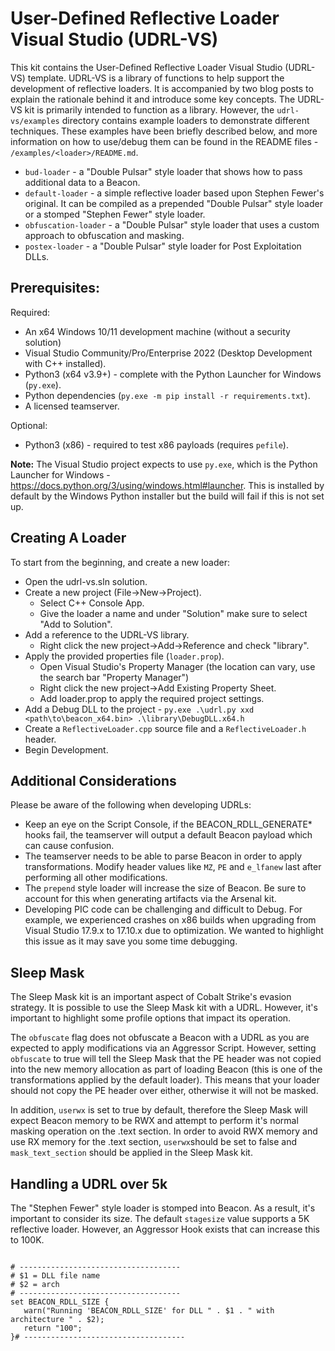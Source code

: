 # User-Defined Reflective Loader Visual Studio (UDRL-VS)

This kit contains the User-Defined Reflective Loader Visual Studio (UDRL-VS) 
template. UDRL-VS is a library of functions to help support the development of reflective loaders. It is accompanied by two blog posts to explain the rationale behind it and introduce some key concepts. 
The UDRL-VS kit is primarily intended to function as a library. However, the
`udrl-vs/examples` directory contains example loaders to demonstrate different
techniques. These examples have been briefly described below, and more information on how to use/debug them can be found in the README files - `/examples/<loader>/README.md`.

* `bud-loader` - a "Double Pulsar" style loader that shows how to pass additional data to a Beacon.
* `default-loader` - a simple reflective loader based upon Stephen Fewer's original. It can be compiled as a prepended "Double Pulsar" style loader or a stomped "Stephen Fewer" style loader.
* `obfuscation-loader` - a "Double Pulsar" style loader that uses a custom approach to obfuscation and masking.
* `postex-loader` - a "Double Pulsar" style loader for Post Exploitation DLLs.

## Prerequisites:

Required:

* An x64 Windows 10/11 development machine (without a security solution)
* Visual Studio Community/Pro/Enterprise 2022 (Desktop Development with C++ installed).
* Python3 (x64 v3.9+) - complete with the Python Launcher for Windows (`py.exe`).
* Python dependencies (`py.exe -m pip install -r requirements.txt`).
* A licensed teamserver.

Optional:

* Python3 (x86) - required to test x86 payloads (requires `pefile`).

**Note:** The Visual Studio project expects to use `py.exe`, which is the Python Launcher for Windows - https://docs.python.org/3/using/windows.html#launcher. This is installed by default by the Windows Python installer but the build will fail if this is not set up.

## Creating A Loader

To start from the beginning, and create a new loader:

* Open the udrl-vs.sln solution.
* Create a new project (File->New->Project).
  * Select C++ Console App.
  * Give the loader a name and under "Solution" make sure to select "Add to Solution".
* Add a reference to the UDRL-VS library.
  * Right click the new project->Add->Reference and check "library".
* Apply the provided properties file (`loader.prop`).
  * Open Visual Studio's Property Manager (the location can vary, use the search bar "Property Manager")
  * Right click the new project->Add Existing Property Sheet.
  * Add loader.prop to apply the required project settings.
* Add a Debug DLL to the project - `py.exe .\udrl.py xxd <path\to\beacon_x64.bin> .\library\DebugDLL.x64.h`
* Create a `ReflectiveLoader.cpp` source file and a `ReflectiveLoader.h` header.
* Begin Development.

## Additional Considerations

Please be aware of the following when developing UDRLs:
* Keep an eye on the Script Console, if the BEACON_RDLL_GENERATE* hooks fail,
the teamserver will output a default Beacon payload which can cause confusion.
* The teamserver needs to be able to parse Beacon in order to apply transformations.
Modify header values like `MZ`, `PE` and `e_lfanew` last after performing all 
other modifications.
* The `prepend` style loader will increase the size of Beacon. Be sure to account
for this when generating artifacts via the Arsenal kit.
* Developing PIC code can be challenging and difficult to Debug. For example, we experienced
crashes on x86 builds when upgrading from Visual Studio 17.9.x to 17.10.x due to optimization.
We wanted to highlight this issue as it may save you some time debugging.

## Sleep Mask

The Sleep Mask kit is an important aspect of Cobalt Strike's evasion strategy.
It is possible to use the Sleep Mask kit with a UDRL. However, it's important
to highlight some profile options that impact its operation.

The `obfuscate` flag does not obfuscate a Beacon with a UDRL
as you are expected to apply modifications via an Aggressor Script. However, 
setting  `obfuscate` to true will tell the Sleep Mask that the PE header was not
copied into the new memory allocation as part of loading Beacon (this is one 
of the transformations applied by the default loader). This means that your loader should not copy the PE header over either, otherwise it will not be masked.

In addition, `userwx` is set to true by default, therefore the Sleep Mask will expect Beacon memory to be RWX and attempt to perform it's normal masking 
operation on the .text section. In order to avoid RWX memory and use RX memory 
for the .text section, `userwx`should be set to false and `mask_text_section`
should be applied in the Sleep Mask kit.

## Handling a UDRL over 5k

The "Stephen Fewer" style loader is stomped into Beacon. As a result, it's important 
to consider its size. The default `stagesize` value supports a 5K reflective loader. 
However, an Aggressor Hook exists that can increase this to 100K.

```

# ------------------------------------
# $1 = DLL file name
# $2 = arch
# ------------------------------------
set BEACON_RDLL_SIZE {
   warn("Running 'BEACON_RDLL_SIZE' for DLL " . $1 . " with architecture " . $2);
   return "100";
}# ------------------------------------
```
